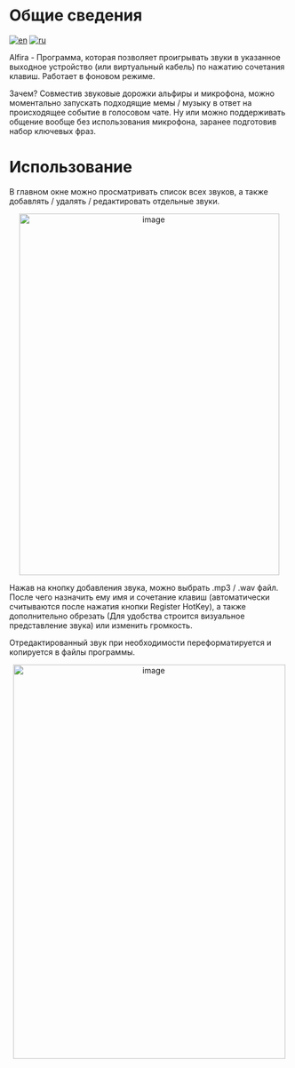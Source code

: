 # Общие сведения
[![en](https://img.shields.io/badge/lang-en-blue.svg)](https://github.com/octomors/Alfira-SoundPlayer)
[![ru](https://img.shields.io/badge/lang-ru-red.svg)](https://github.com/octomors/Alfira-SoundPlayer/blob/main/README.ru.md)

Alfira - Программа, которая позволяет проигрывать звуки в указанное выходное устройство (или виртуальный кабель) по нажатию сочетания клавиш. Работает в фоновом режиме.

Зачем? Совместив звуковые дорожки альфиры и микрофона, можно моментально запускать подходящие мемы / музыку в ответ на происходящее событие в голосовом чате. Ну или можно поддерживать общение вообще без использования микрофона, заранее подготовив набор ключевых фраз.

# Использование
В главном окне можно просматривать список всех звуков, а также добавлять / удалять / редактировать отдельные звуки.

<p align="center">
  <img width="468" height="651" alt="image" src="https://github.com/user-attachments/assets/957c9957-6c65-4740-8333-ca6f890f339d" />
</p>


Нажав на кнопку добавления звука, можно выбрать .mp3 / .wav файл. После чего назначить ему имя и сочетание клавиш (автоматически считываются после нажатия кнопки Register HotKey), а также дополнительно обрезать (Для удобства строится визуальное представление звука) или изменить громкость.

Отредактированный звук при необходимости переформатируется и копируется в файлы программы.

<p align="center">
<img width="490" height="710" alt="image" src="https://github.com/user-attachments/assets/ecba9071-eab0-43e0-b3c2-8612218d3db2" />
</p>

